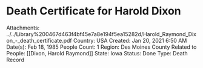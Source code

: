 # Death Certificate for Harold Dixon

Attachments: ../../Library%200467d463f4bf45e7a8e194f5ea15282d/Harold_Raymond_Dixon_-_death_certificate.pdf
Country: USA
Created: Jan 20, 2021 6:50 AM
Date(s): Feb 18, 1985
People Count: 1
Region: Des Moines County
Related to People: [[Dixon, Harold Raymond]]
State: Iowa
Status: Done
Type: Death Record
